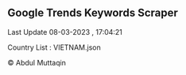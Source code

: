 

## Google Trends Keywords Scraper 
 
Last Update 08-03-2023 , 17:04:21

Country List :
VIETNAM.json



© Abdul Muttaqin 
